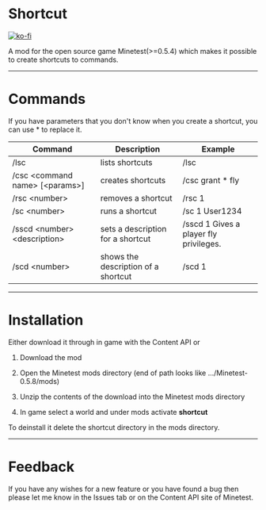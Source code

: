 # Shortcut

[![ko-fi](https://ko-fi.com/img/githubbutton_sm.svg)](https://ko-fi.com/Q5Q67BE9Y)

A mod for the open source game Minetest(>=0.5.4) which makes it possible to create shortcuts to commands.

___

# Commands

If you have parameters that you don't know when you create a shortcut, you can use * to replace it.

| Command                        | Description                         | Example                                |
| ------------------------------ | ----------------------------------- | -------------------------------------- |
| /lsc                           | lists shortcuts                     | /lsc                                   |
| /csc \<command name\> [\<params\>] | creates shortcuts                   | /csc grant * fly                       |
| /rsc \<number\>                  | removes a shortcut                  | /rsc 1                                 |
| /sc \<number\>                   | runs a shortcut                     | /sc 1 User1234                         |
| /sscd \<number\> \<description\>   | sets a description for a shortcut   | /sscd 1 Gives a player fly privileges. |
| /scd \<number\>                  | shows the description of a shortcut | /scd 1                                 |

___

# Installation

Either download it through in game with the Content API or

1. Download the mod

2. Open the Minetest mods directory (end of path looks like .../Minetest-0.5.8/mods)

3. Unzip the contents of the download into the Minetest mods directory

4. In game select a world and under mods activate **shortcut**

To deinstall it delete the shortcut directory in the mods directory.

___

# Feedback

If you have any wishes for a new feature or you have found a bug then please let me know in the Issues tab or on the Content API site of Minetest.
